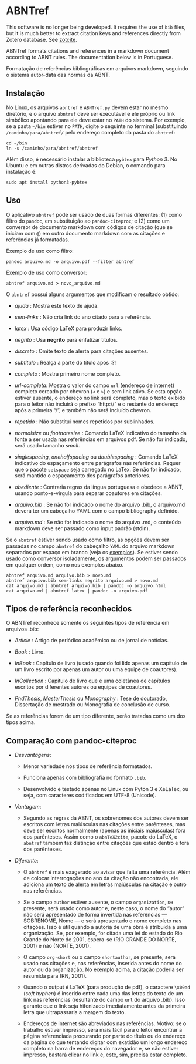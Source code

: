 # ABNTref

This software is no longer being developed. It requires the use of `bib`
files, but it is much better to extract citation keys and references directly
from Zotero database. See [zotcite](https://github.com/jalvesaq/zotcite).

ABNTref formats citations and references in a markdown document according to
ABNT rules. The documentation below is in Portuguese.

Formatação de referências bibliográficas em arquivos markdown, seguindo
o sistema autor-data das normas da ABNT.

## Instalação

No Linux, os arquivos `abntref` e `ABNTref.py` devem estar no mesmo diretório,
e o arquivo `abntref` deve ser executável e ele próprio ou link simbólico
apontando para ele deve estar no `PATH` do sistema. Por exemplo, se a pasta
`~/bin` estiver no `PATH`, digite o seguinte no terminal (substituindo
`/caminho/para/abntref/` pelo endereço completo da pasta do `abntref`:

```
cd ~/bin
ln -s /caminho/para/abntref/abntref
```

Além disso, é necessário instalar a biblioteca `pybtex` para *Python 3*. No
Ubuntu e em outras distros derivadas do Debian, o comando para instalação é:

```
sudo apt install python3-pybtex
```

## Uso

O aplicativo `abntref` pode ser usado de duas formas diferentes: (1) como
filtro do `pandoc`, em substituição ao `pandoc-citeproc`; e (2) como um conversor de
documento markdown com códigos de citação (que se iniciam com `@`) em outro
documento markdown com as citações e referências já formatadas.

Exemplo de uso como filtro:

```
pandoc arquivo.md -o arquivo.pdf --filter abntref
```

Exemplo de uso como conversor:

```
abntref arquivo.md > novo_arquivo.md
```

O `abntref` possui alguns argumentos que modificam o resultado obtido:

  - *ajuda* : Mostra este texto de ajuda.

  - *sem-links* : Não cria link do ano citado para a referência.

  - *latex* : Usa código LaTeX para produzir links.

  - *negrito* : Usa **negrito** para enfatizar títulos.

  - *discreto* : Omite texto de alerta para citações ausentes.

  - *subtítulo* : Realça a parte do título após :?!

  - *completo* : Mostra primeiro nome completo.

  - *url-completa*: Mostra o valor do campo `url` (endereço de internet)
    completo cercado por chevron (`<` e `>`) e sem link ativo. Se esta opção
    estiver ausente, o endereço no link será completo, mas o texto exibido
    para o leitor não incluirá o prefixo “http://” e o restante do endereço
    após a primeira “/”, e também não será incluído chevron.

  - *repetido* : Não substitui nomes repetidos por sublinhados.

  - *normalsize* ou *footnotesize* : Comando LaTeX indicativo do tamanho da
    fonte a ser usada nas referências em arquivos pdf. Se não for indicado,
    será usado tamanho *small*.

  - *singlespacing*, *onehalfspacing* ou *doublespacing* : Comando LaTeX
    indicativo do espaçamento entre parágrafos nas referências. Requer que o
    pacote `setspace` seja carregado no LaTex. Se não for indicado, será
    mantido o espaçamento dos parágrafos anteriores.

  - *obediente* : Contraria regras da língua portuguesa e obedece a ABNT,
    usando ponto-e-vírgula para separar coautores em citações.

  - *arquivo.bib* : Se não for indicado o nome do arquivo .bib, o arquivo.md
    deverá ter um cabeçalho YAML com o campo bibliography definido.

  - *arquivo.md* : Se não for indicado o nome do arquivo .md, o conteúdo
    markdown deve ser passado como input padrão (stdin).


Se o `abntref` estiver sendo usado como filtro, as opções devem ser passadas no
campo `abntref` do cabeçalho `YAML` do arquivo markdown separados por espaço em
branco (veja os [exemplos](https://github.com/jalvesaq/abntref/exemplos)).
Se estiver sendo usado como conversor isoladamente, os argumentos podem ser
passados em qualquer ordem, como nos exemplos abaixo.

```
abntref arquivo.md arquivo.bib > novo.md
abntref arquivo.bib sem-links negrito arquivo.md > novo.md
cat arquivo.md | abntref arquivo.bib | pandoc -o arquivo.html
cat arquivo.md | abntref latex | pandoc -o arquivo.pdf
```

## Tipos de referência reconhecidos

O ABNTref reconhece somente os seguintes tipos de referência em arquivos .bib:

  - *Article* : Artigo de periódico acadêmico ou de jornal de notícias.

  - *Book* : Livro.

  - *InBook* : Capítulo de livro (usado quando foi lido apenas um capítulo de
    um livro escrito por apenas um autor ou uma equipe de coautores).

  - *InCollection* : Capítulo de livro que é uma coletânea de capítulos
    escritos por diferentes autores ou equipes de coautores.

  - *PhdThesis*, *MasterThesis* ou *Monography* : Tese de doutorado,
    Dissertação de mestrado ou Monografia de conclusão de curso.

Se as referências forem de um tipo diferente, serão tratadas como um dos tipos acima.


## Comparação com pandoc-citeproc

  - *Desvantagens*:
 
    - Menor variedade nos tipos de referência formatados.

    - Funciona apenas com bibliografia no formato `.bib`.

    - Desenvolvido e testado apenas no Linux com Pyton 3 e XeLaTex, ou seja,
      com caracteres codificados em UTF-8 (Unicode).

  - *Vantagem*:

    - Segundo as regras da ABNT, os sobrenomes dos autores devem ser escritos
      com letras maiúsculas nas citações entre parênteses, mas deve ser
      escritos normalmente (apenas as iniciais maiúsculas) fora dos
      parênteses. Assim como o `abnTeX2cite`, pacote do LaTeX, o `abntref`
      também faz distinção entre citações que estão dentro e fora dos
      parênteses.

  - *Diferente*:

    - O `abntref` é mais exagerado ao avisar que falta uma referência. Além de
      colocar interrogações no ano da citação não encontrada, ele adiciona um
      texto de alerta em letras maiúsculas na citação e outro nas referências.

    - Se o campo `author` estiver ausente, o campo `organization`, se
      presente, será usado como autor e, neste caso, o nome do “autor” não
      será apresentado de forma invertida nas referências — SOBRENOME, Nome —
      e será apresentado o nome completo nas citações. Isso é útil quando a
      autoria de uma obra é atribuída a uma organização. Se, por exemplo, for
      citada uma lei do estado do Rio Grande do Norte de 2001, espera-se (RIO
      GRANDE DO NORTE, 2001) e não (NORTE, 2001).

    - O campo `org-short` ou o campo `shortauthor`, se presente, será usado
      nas citações e, nas referências, inserida antes do nome do autor ou da
      organização. No exemplo acima, a citação poderia ser resumida para
      (RN, 2001).

    - Quando o output é LaTeX (para produção de pdf), o caractere `\x00ad`
      (*soft hyphen*) é inserido entre cada uma das letras do texto de um link
      nas referências (resultante do campo `url` do arquivo .bib). Isso
      garante que o link seja hifenizado imediatamente antes da primeira letra
      que ultrapassaria a margem do texto.

    - Endereços de internet são abreviados nas referências. Motivo: se o
      trabalho estiver impresso, será mais fácil para o leitor encontrar a
      página referenciada procurando por parte do título ou do endereço da
      página do que tentando digitar com exatidão um longo endereço completo
      na barra de endereços do navegador e, se não estiver impresso, bastará
      clicar no link e, este, sim, precisa estar completo.
